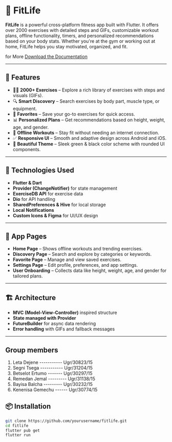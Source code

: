 # 💪 FitLife 

**FitLife** is a powerful cross-platform fitness app built with Flutter. It offers over 2000 exercises with detailed steps and GIFs, customizable workout plans, offline functionality, timers, and personalized recommendations based on your body stats. Whether you're at the gym or working out at home, FitLife helps you stay motivated, organized, and fit.

for More [Download the Documentation](https://github.com/Leta-D/mobileAppProject/blob/main/AppDoc/MobileAppProjdoc.docx)  

---

## 🚀 Features

- 🏋️‍♂️ **2000+ Exercises** – Explore a rich library of exercises with steps and visuals (GIFs).
- 🔍 **Smart Discovery** – Search exercises by body part, muscle type, or equipment.
- 📁 **Favorites** – Save your go-to exercises for quick access.
- 📊 **Personalized Plans** – Get recommendations based on height, weight, age, and gender.
- 📶 **Offline Workouts** – Stay fit without needing an internet connection.
- ✅ **Responsive UI** – Smooth and adaptive design across Android and iOS.
- 💚 **Beautiful Theme** – Sleek green & black color scheme with rounded UI components.

---

## 🧠 Technologies Used

- **Flutter & Dart**
- **Provider (ChangeNotifier)** for state management
- **ExerciseDB API** for exercise data
- **Dio** for API handling
- **SharedPreferences & Hive** for local storage
- **Local Notifications**
- **Custom Icons & Figma** for UI/UX design

---

## 📱 App Pages

- **Home Page** – Shows offline workouts and trending exercises.
- **Discovery Page** – Search and explore by categories or keywords.
- **Favorite Page** – Manage and view saved exercises.
- **Settings Page** – Edit profile, preferences, and app settings.
- **User Onboarding** – Collects data like height, weight, age, and gender for tailored plans.

---

## 🏗️ Architecture

- **MVC (Model-View-Controller)** inspired structure
- **State managed with Provider**
- **FutureBuilder** for async data rendering
- **Error handling** with GIFs and fallback messages

---
## Group members  
1. Leta Dejene ----------- Ugr/30823/15  
2. Segni Tsega ----------- Ugr/31204/15  
3. Betselot Ertumo ------- Ugr/30297/15  
4. Remedan Jemal --------- Ugr/31138/15  
5. Bayisa Balcha --------- Ugr/30232/15  
6. Kenenisa Gemechu ------ Ugr/30774/15  

## 📦 Installation

```bash
git clone https://github.com/yourusername/fitlife.git
cd fitlife
flutter pub get
flutter run
